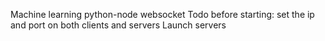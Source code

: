 Machine learning python-node websocket
Todo before starting:
    set the ip and port on both clients and servers
    Launch servers
    